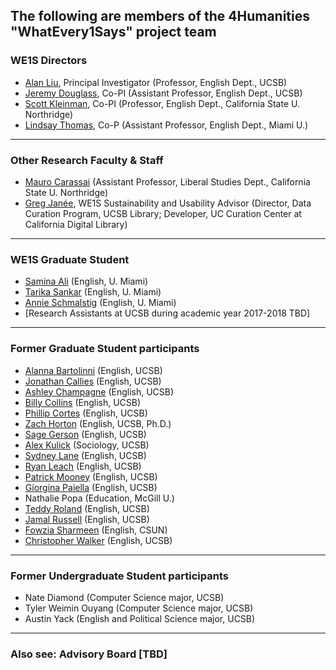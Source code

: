 ## The following are members of the 4Humanities &quot;WhatEvery1Says&quot; project team

### WE1S Directors

- [Alan Liu](http://liu.english.ucsb.edu/), Principal Investigator (Professor, English Dept., UCSB)
- [Jeremy Douglass](https://www.english.ucsb.edu/people/douglass-jeremy), Co-PI (Assistant Professor, English Dept., UCSB)
- [Scott Kleinman](http://scottkleinman.com/), Co-PI (Professor, English Dept., California State U. Northridge)
- [Lindsay Thomas](http://lindsaythomas.net/), Co-P (Assistant Professor, English Dept., Miami U.)

---

### Other Research Faculty &amp; Staff

- [Mauro Carassai](https://www.csun.edu/faculty/profiles/mauro.carassai) (Assistant Professor, Liberal Studies Dept., California State U. Northridge)
- [Greg Janée](https://www.eri.ucsb.edu/people/greg-janee), WE1S Sustainability and Usability Advisor (Director, Data Curation Program, UCSB Library; Developer, UC Curation Center at California Digital Library)

---

### WE1S Graduate Student

- [Samina Ali](http://www.as.miami.edu/english/graduate/current-phd-students/#Samina) (English, U. Miami)
- [Tarika Sankar](http://www.as.miami.edu/english/graduate/current-phd-students/#Tarika) (English, U. Miami)
- [Annie Schmalstig](http://www.as.miami.edu/english/graduate/current-phd-students/#Anne) (English, U. Miami)
- [Research Assistants at UCSB during academic year 2017-2018 TBD]

---

### Former Graduate Student participants

- [Alanna Bartolinni](https://www.english.ucsb.edu/people/bartolini-alanna) (English, UCSB)
- [Jonathan Callies](https://www.english.ucsb.edu/people/callies-jonathan) (English, UCSB)
- [Ashley Champagne](https://www.english.ucsb.edu/people/champagne-ashley) (English, UCSB)
- [Billy Collins](https://www.english.ucsb.edu/people/collins-william-billy) (English, UCSB)
- [Phillip Cortes](https://www.english.ucsb.edu/people/cortes-phillip-james) (English, UCSB)
- [Zach Horton](http://www.zachhorton.com/) (English, UCSB, Ph.D.)
- [Sage Gerson](http://www.english.ucsb.edu/people/gerson-sage) (English, UCSB)
- [Alex Kulick](http://networkscience.igert.ucsb.edu/people/kulick) (Sociology, UCSB)
- [Sydney Lane](https://www.english.ucsb.edu/people/lane-sarah-sydney) (English, UCSB)
- [Ryan Leach](http://www.english.ucsb.edu/people/leach-ryan) (English, UCSB)
- [Patrick Mooney](http://patrickbrianmooney.nfshost.com/~patrick/ta/) (English, UCSB)
- [Giorgina Paiella](http://www.english.ucsb.edu/people/paiella-giorgina) (English, UCSB)
- Nathalie Popa (Education, McGill U.)
- [Teddy Roland](https://teddyroland.com/about/) (English, UCSB)
- [Jamal Russell](https://www.english.ucsb.edu/people/russell-jamal) (English, UCSB)
- [Fowzia Sharmeen](http://fowziasharmeen.weebly.com/about.html) (English, CSUN)
- [Christopher Walker](https://www.english.ucsb.edu/people/walker-christopher) (English, UCSB)

---

### Former Undergraduate Student participants

- Nate Diamond (Computer Science major, UCSB)
- Tyler Weimin Ouyang (Computer Science major, UCSB)
- Austin Yack (English and Political Science major, UCSB)

---

### Also see: Advisory Board [TBD]